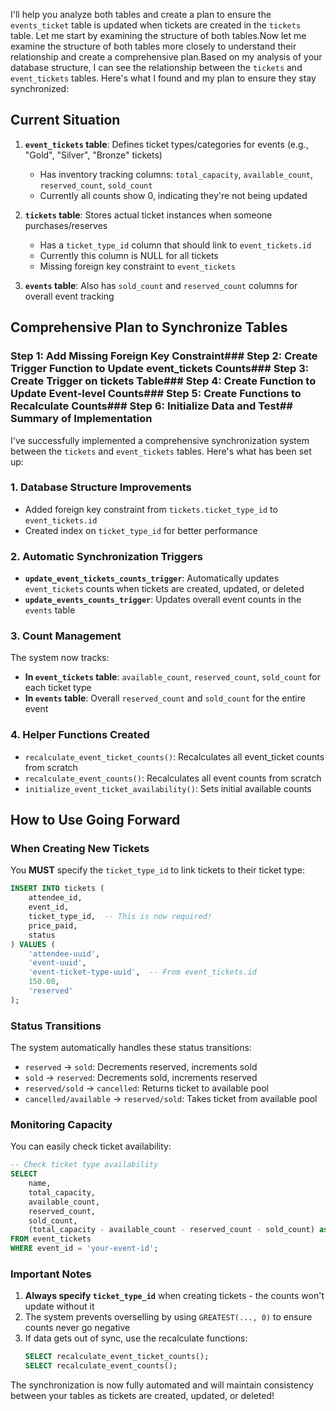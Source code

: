 I'll help you analyze both tables and create a plan to ensure the `events_ticket` table is updated when tickets are created in the `tickets` table. Let me start by examining the structure of both tables.Now let me examine the structure of both tables more closely to understand their relationship and create a comprehensive plan.Based on my analysis of your database structure, I can see the relationship between the `tickets` and `event_tickets` tables. Here's what I found and my plan to ensure they stay synchronized:

## Current Situation

1. **`event_tickets` table**: Defines ticket types/categories for events (e.g., "Gold", "Silver", "Bronze" tickets)
   - Has inventory tracking columns: `total_capacity`, `available_count`, `reserved_count`, `sold_count`
   - Currently all counts show 0, indicating they're not being updated

2. **`tickets` table**: Stores actual ticket instances when someone purchases/reserves
   - Has a `ticket_type_id` column that should link to `event_tickets.id`
   - Currently this column is NULL for all tickets
   - Missing foreign key constraint to `event_tickets`

3. **`events` table**: Also has `sold_count` and `reserved_count` columns for overall event tracking

## Comprehensive Plan to Synchronize Tables

### Step 1: Add Missing Foreign Key Constraint### Step 2: Create Trigger Function to Update event_tickets Counts### Step 3: Create Trigger on tickets Table### Step 4: Create Function to Update Event-level Counts### Step 5: Create Functions to Recalculate Counts### Step 6: Initialize Data and Test## Summary of Implementation

I've successfully implemented a comprehensive synchronization system between the `tickets` and `event_tickets` tables. Here's what has been set up:

### 1. **Database Structure Improvements**
- Added foreign key constraint from `tickets.ticket_type_id` to `event_tickets.id`
- Created index on `ticket_type_id` for better performance

### 2. **Automatic Synchronization Triggers**
- **`update_event_tickets_counts_trigger`**: Automatically updates `event_tickets` counts when tickets are created, updated, or deleted
- **`update_events_counts_trigger`**: Updates overall event counts in the `events` table

### 3. **Count Management**
The system now tracks:
- **In `event_tickets` table**: `available_count`, `reserved_count`, `sold_count` for each ticket type
- **In `events` table**: Overall `reserved_count` and `sold_count` for the entire event

### 4. **Helper Functions Created**
- `recalculate_event_ticket_counts()`: Recalculates all event_ticket counts from scratch
- `recalculate_event_counts()`: Recalculates all event counts from scratch
- `initialize_event_ticket_availability()`: Sets initial available counts

## How to Use Going Forward

### When Creating New Tickets
You **MUST** specify the `ticket_type_id` to link tickets to their ticket type:

```sql
INSERT INTO tickets (
    attendee_id, 
    event_id, 
    ticket_type_id,  -- This is now required!
    price_paid, 
    status
) VALUES (
    'attendee-uuid',
    'event-uuid', 
    'event-ticket-type-uuid',  -- From event_tickets.id
    150.00,
    'reserved'
);
```

### Status Transitions
The system automatically handles these status transitions:
- `reserved` → `sold`: Decrements reserved, increments sold
- `sold` → `reserved`: Decrements sold, increments reserved  
- `reserved/sold` → `cancelled`: Returns ticket to available pool
- `cancelled/available` → `reserved/sold`: Takes ticket from available pool

### Monitoring Capacity
You can easily check ticket availability:

```sql
-- Check ticket type availability
SELECT 
    name,
    total_capacity,
    available_count,
    reserved_count,
    sold_count,
    (total_capacity - available_count - reserved_count - sold_count) as discrepancy
FROM event_tickets
WHERE event_id = 'your-event-id';
```

### Important Notes
1. **Always specify `ticket_type_id`** when creating tickets - the counts won't update without it
2. The system prevents overselling by using `GREATEST(..., 0)` to ensure counts never go negative
3. If data gets out of sync, use the recalculate functions:
   ```sql
   SELECT recalculate_event_ticket_counts();
   SELECT recalculate_event_counts();
   ```

The synchronization is now fully automated and will maintain consistency between your tables as tickets are created, updated, or deleted!